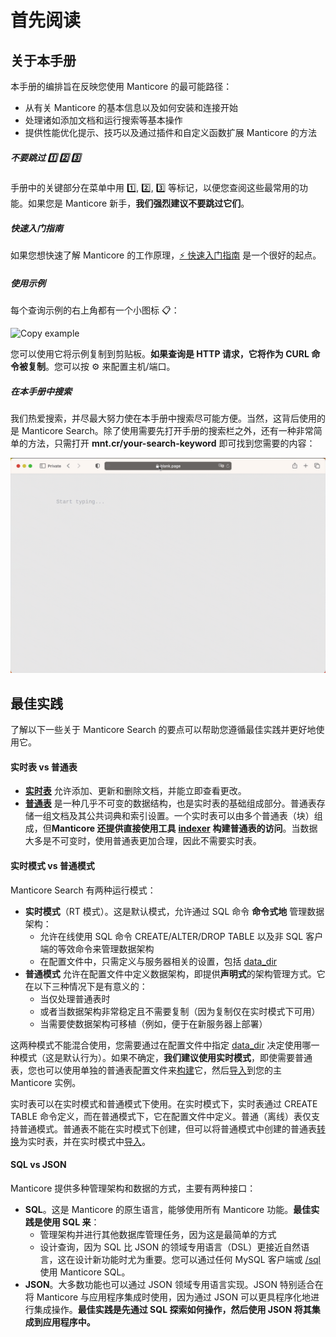# 首先阅读

## 关于本手册

本手册的编排旨在反映您使用 Manticore 的最可能路径：

* 从有关 Manticore 的基本信息以及如何安装和连接开始
* 处理诸如添加文档和运行搜索等基本操作
* 提供性能优化提示、技巧以及通过插件和自定义函数扩展 Manticore 的方法

##### 不要跳过  1️⃣ 2️⃣ 3️⃣
手册中的关键部分在菜单中用 1️⃣, 2️⃣, 3️⃣ 等标记，以便您查阅这些最常用的功能。如果您是 Manticore 新手，**我们强烈建议不要跳过它们**。

##### 快速入门指南
如果您想快速了解 Manticore 的工作原理，[⚡ 快速入门指南](Quick_start_guide.md) 是一个很好的起点。

##### 使用示例
每个查询示例的右上角都有一个小图标 📋：

![Copy example](../manual/copy_example.png)

您可以使用它将示例复制到剪贴板。**如果查询是 HTTP 请求，它将作为 CURL 命令被复制**。您可以按 ⚙️ 来配置主机/端口。

##### 在本手册中搜索

我们热爱搜索，并尽最大努力使在本手册中搜索尽可能方便。当然，这背后使用的是 Manticore Search。除了使用需要先打开手册的搜索栏之外，还有一种非常简单的方法，只需打开 **mnt.cr/your-search-keyword** 即可找到您需要的内容：

![mnt.cr quick manual search](mnt.cr.gif)

## 最佳实践
了解以下一些关于 Manticore Search 的要点可以帮助您遵循最佳实践并更好地使用它。

#### 实时表 vs 普通表
* [**实时表**](Creating_a_table/Local_tables/Real-time_table.md) 允许添加、更新和删除文档，并能立即查看更改。
* [**普通表**](Creating_a_table/Local_tables/Plain_table.md) 是一种几乎不可变的数据结构，也是实时表的基础组成部分。普通表存储一组文档及其公共词典和索引设置。一个实时表可以由多个普通表（块）组成，但**Manticore 还提供直接使用工具** [**indexer**](Data_creation_and_modification/Adding_data_from_external_storages/Plain_tables_creation.md#Indexer-tool) **构建普通表的访问**。当数据大多是不可变时，使用普通表更加合理，因此不需要实时表。

#### 实时模式 vs 普通模式
Manticore Search 有两种运行模式：
* **实时模式**（RT 模式）。这是默认模式，允许通过 SQL 命令 **命令式地** 管理数据架构：
  * 允许在线使用 SQL 命令 CREATE/ALTER/DROP TABLE 以及非 SQL 客户端的等效命令来管理数据架构
  * 在配置文件中，只需定义与服务器相关的设置，包括 [data_dir](Server_settings/Searchd.md#data_dir)
* **普通模式** 允许在配置文件中定义数据架构，即提供**声明式**的架构管理方式。它在以下三种情况下是有意义的：
  * 当仅处理普通表时
  * 或者当数据架构非常稳定且不需要复制（因为复制仅在实时模式下可用）
  * 当需要使数据架构可移植（例如，便于在新服务器上部署）

这两种模式不能混合使用，您需要通过在配置文件中指定 [data_dir](Server_settings/Searchd.md#data_dir) 决定使用哪一种模式（这是默认行为）。如果不确定，**我们建议使用实时模式**，即使需要普通表，您也可以使用单独的普通表配置文件来[构建](Data_creation_and_modification/Adding_data_from_external_storages/Plain_tables_creation.md)它，然后[导入](Data_creation_and_modification/Adding_data_from_external_storages/Adding_data_to_tables/Importing_table.md)到您的主 Manticore 实例。

实时表可以在实时模式和普通模式下使用。在实时模式下，实时表通过 CREATE TABLE 命令定义，而在普通模式下，它在配置文件中定义。普通（离线）表仅支持普通模式。普通表不能在实时模式下创建，但可以将普通模式中创建的普通表[转换](Data_creation_and_modification/Adding_data_from_external_storages/Adding_data_to_tables/Attaching_one_table_to_another.md)为实时表，并在实时模式中[导入](Data_creation_and_modification/Adding_data_from_external_storages/Adding_data_to_tables/Importing_table.md)。

#### SQL vs JSON
Manticore 提供多种管理架构和数据的方式，主要有两种接口：
* **SQL**。这是 Manticore 的原生语言，能够使用所有 Manticore 功能。**最佳实践是使用 SQL 来**：
  * 管理架构并进行其他数据库管理任务，因为这是最简单的方式
  * 设计查询，因为 SQL 比 JSON 的领域专用语言（DSL）更接近自然语言，这在设计新功能时尤为重要。您可以通过任何 MySQL 客户端或 [/sql](Connecting_to_the_server/MySQL_protocol.md) 使用 Manticore SQL。
* **JSON**。大多数功能也可以通过 JSON 领域专用语言实现。JSON 特别适合在将 Manticore 与应用程序集成时使用，因为通过 JSON 可以更具程序化地进行集成操作。**最佳实践是先通过 SQL 探索如何操作，然后使用 JSON 将其集成到应用程序中。**

<!-- proofread -->
